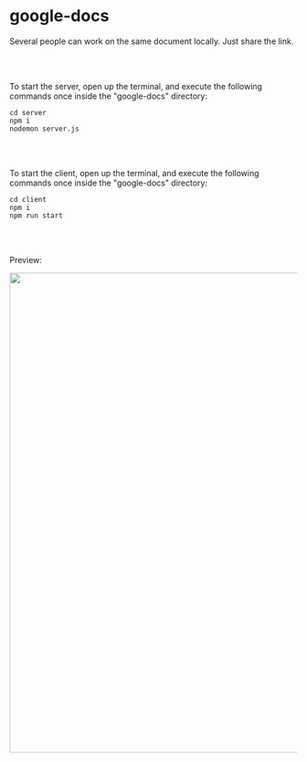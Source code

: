 # google-docs
<p>Several people can work on the same document locally. Just share the link.</p>

<br><br>

<p>To start the server, open up the terminal, and execute the following commands once inside the "google-docs" directory:</p>
<code>cd server</code><br>
<code>npm i</code><br>
<code>nodemon server.js</code><br>

<br><br>

<p>To start the client, open up the terminal, and execute the following commands once inside the "google-docs" directory:</p>
<code>cd client</code><br>
<code>npm i</code><br>
<code>npm run start</code><br>

<br><br>

<p>Preview:</p>
<img width="840" src="https://user-images.githubusercontent.com/65827706/190406885-5dcc5d68-45a0-4c8f-ba83-74440734b88d.png">
